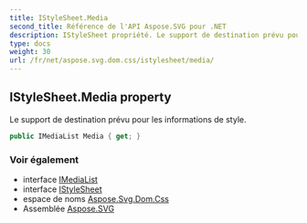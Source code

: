 ```yaml
---
title: IStyleSheet.Media
second_title: Référence de l'API Aspose.SVG pour .NET
description: IStyleSheet propriété. Le support de destination prévu pour les informations de style.
type: docs
weight: 30
url: /fr/net/aspose.svg.dom.css/istylesheet/media/
---
```

## IStyleSheet.Media property

Le support de destination prévu pour les informations de style.

```csharp
public IMediaList Media { get; }
```

### Voir également

* interface [IMediaList](../../imedialist/)
* interface [IStyleSheet](../)
* espace de noms [Aspose.Svg.Dom.Css](../../istylesheet/)
* Assemblée [Aspose.SVG](../../../)



